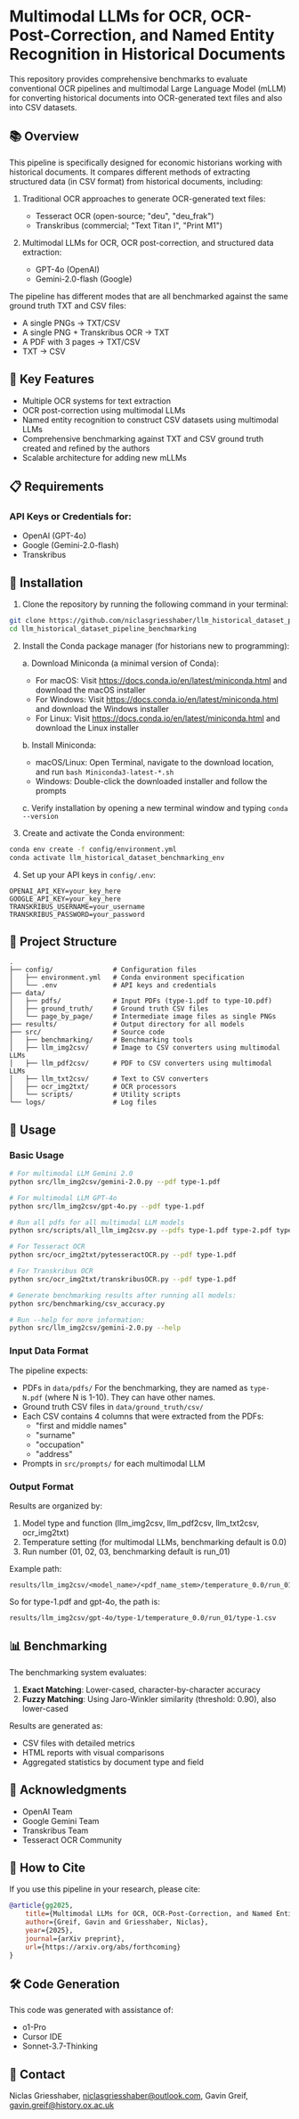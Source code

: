 # Multimodal LLMs for OCR, OCR-Post-Correction, and Named Entity Recognition in Historical Documents

This repository provides comprehensive benchmarks to evaluate conventional OCR pipelines and multimodal Large Language Model (mLLM) for converting historical documents into OCR-generated text files and also into CSV datasets.

## 📚 Overview

This pipeline is specifically designed for economic historians working with historical documents. It compares different methods of extracting structured data (in CSV format) from historical documents, including:

1. Traditional OCR approaches to generate OCR-generated text files:
   - Tesseract OCR (open-source; "deu", "deu_frak")
   - Transkribus (commercial; "Text Titan I", "Print M1")

2. Multimodal LLMs for OCR, OCR post-correction, and structured data extraction:
   - GPT-4o (OpenAI)
   - Gemini-2.0-flash (Google)

The pipeline has different modes that are all benchmarked against the same ground truth TXT and CSV files:
- A single PNGs → TXT/CSV
- A single PNG + Transkribus OCR → TXT
- A PDF with 3 pages → TXT/CSV
- TXT → CSV

## 🎯 Key Features

- Multiple OCR systems for text extraction
- OCR post-correction using multimodal LLMs
- Named entity recognition to construct CSV datasets using multimodal LLMs
- Comprehensive benchmarking against TXT and CSV ground truth created and refined by the authors
- Scalable architecture for adding new mLLMs

## 📋 Requirements

### API Keys or Credentials for:
- OpenAI (GPT-4o)
- Google (Gemini-2.0-flash)
- Transkribus

## 🚀 Installation

1. Clone the repository by running the following command in your terminal:
```bash
git clone https://github.com/niclasgriesshaber/llm_historical_dataset_pipeline_benchmarking.git
cd llm_historical_dataset_pipeline_benchmarking
```

2. Install the Conda package manager (for historians new to programming):
   
   a. Download Miniconda (a minimal version of Conda):
      - For macOS: Visit https://docs.conda.io/en/latest/miniconda.html and download the macOS installer
      - For Windows: Visit https://docs.conda.io/en/latest/miniconda.html and download the Windows installer
      - For Linux: Visit https://docs.conda.io/en/latest/miniconda.html and download the Linux installer
   
   b. Install Miniconda:
      - macOS/Linux: Open Terminal, navigate to the download location, and run `bash Miniconda3-latest-*.sh`
      - Windows: Double-click the downloaded installer and follow the prompts
   
   c. Verify installation by opening a new terminal window and typing `conda --version`

3. Create and activate the Conda environment:
```bash
conda env create -f config/environment.yml
conda activate llm_historical_dataset_benchmarking_env
```

4. Set up your API keys in `config/.env`:
```
OPENAI_API_KEY=your_key_here
GOOGLE_API_KEY=your_key_here
TRANSKRIBUS_USERNAME=your_username
TRANSKRIBUS_PASSWORD=your_password
```

## 📁 Project Structure

```
.
├── config/               # Configuration files
│   ├── environment.yml   # Conda environment specification
│   └── .env              # API keys and credentials
├── data/
│   ├── pdfs/             # Input PDFs (type-1.pdf to type-10.pdf)
│   ├── ground_truth/     # Ground truth CSV files
│   └── page_by_page/     # Intermediate image files as single PNGs
├── results/              # Output directory for all models
├── src/                  # Source code
│   ├── benchmarking/     # Benchmarking tools
│   ├── llm_img2csv/      # Image to CSV converters using multimodal LLMs
│   ├── llm_pdf2csv/      # PDF to CSV converters using multimodal LLMs
│   ├── llm_txt2csv/      # Text to CSV converters
│   ├── ocr_img2txt/      # OCR processors
│   └── scripts/          # Utility scripts
└── logs/                 # Log files
```

## 🔧 Usage

### Basic Usage

```bash
# For multimodal LLM Gemini 2.0
python src/llm_img2csv/gemini-2.0.py --pdf type-1.pdf

# For multimodal LLM GPT-4o
python src/llm_img2csv/gpt-4o.py --pdf type-1.pdf

# Run all pdfs for all multimodal LLM models
python src/scripts/all_llm_img2csv.py --pdfs type-1.pdf type-2.pdf type-3.pdf ... --models gemini-2.0 gpt-4o

# For Tesseract OCR
python src/ocr_img2txt/pytesseractOCR.py --pdf type-1.pdf

# For Transkribus OCR
python src/ocr_img2txt/transkribusOCR.py --pdf type-1.pdf

# Generate benchmarking results after running all models:
python src/benchmarking/csv_accuracy.py

# Run --help for more information:
python src/llm_img2csv/gemini-2.0.py --help
```

### Input Data Format

The pipeline expects:
- PDFs in `data/pdfs/` For the benchmarking, they are named as `type-N.pdf` (where N is 1-10). They can have other names.
- Ground truth CSV files in `data/ground_truth/csv/`
- Each CSV contains 4 columns that were extracted from the PDFs:
  - "first and middle names"
  - "surname"
  - "occupation"
  - "address"
- Prompts in `src/prompts/` for each multimodal LLM

### Output Format

Results are organized by:
1. Model type and function (llm_img2csv, llm_pdf2csv, llm_txt2csv, ocr_img2txt)
2. Temperature setting (for multimodal LLMs, benchmarking default is 0.0)
3. Run number (01, 02, 03, benchmarking default is run_01)

Example path:
```
results/llm_img2csv/<model_name>/<pdf_name_stem>/temperature_0.0/run_01/<pdf_name_stem>.csv
```

So for type-1.pdf and gpt-4o, the path is:
```
results/llm_img2csv/gpt-4o/type-1/temperature_0.0/run_01/type-1.csv
```

## 📊 Benchmarking

The benchmarking system evaluates:
1. **Exact Matching**: Lower-cased, character-by-character accuracy
2. **Fuzzy Matching**: Using Jaro-Winkler similarity (threshold: 0.90), also lower-cased

Results are generated as:
- CSV files with detailed metrics
- HTML reports with visual comparisons
- Aggregated statistics by document type and field

## 🙏 Acknowledgments

- OpenAI Team
- Google Gemini Team
- Transkribus Team
- Tesseract OCR Community

## 📝 How to Cite

If you use this pipeline in your research, please cite:

```bibtex
@article{gg2025,
    title={Multimodal LLMs for OCR, OCR-Post-Correction, and Named Entity Recognition in Historical Documents},
    author={Greif, Gavin and Griesshaber, Niclas},
    year={2025},
    journal={arXiv preprint},
    url={https://arxiv.org/abs/forthcoming}
}
```

## 🛠️ Code Generation

This code was generated with assistance of:
- o1-Pro
- Cursor IDE
- Sonnet-3.7-Thinking

## 📧 Contact

Niclas Griesshaber, niclasgriesshaber@outlook.com, Gavin Greif, gavin.greif@history.ox.ac.uk

